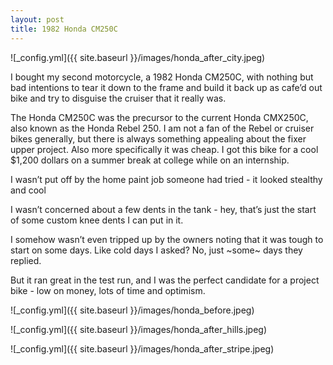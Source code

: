 ```yaml
---
layout: post
title: 1982 Honda CM250C 
---
```


![_config.yml]({{ site.baseurl }}/images/honda_after_city.jpeg)

I bought my second motorcycle, a 1982 Honda CM250C, with nothing but bad intentions to tear it down to the frame and build it back up as cafe’d out bike and try to disguise the cruiser that it really was. 

The Honda CM250C was the precursor to the current Honda CMX250C, also known as the Honda Rebel 250. I am not a fan of the Rebel or cruiser bikes generally, but there is always something appealing about the fixer upper project. Also more specifically it was cheap. I got this bike for a cool $1,200 dollars on a summer break at college while on an internship. 

I wasn’t put off by the home paint job someone had tried - it looked stealthy and cool 

I wasn’t concerned about a few dents in the tank - hey, that’s just the start of some custom knee dents I can put in it. 

I somehow wasn’t even tripped up by the owners noting that it was tough to start on some days. Like cold days I asked? No, just ~some~ days they replied. 

But it ran great in the test run, and I was the perfect candidate for a project bike - low on money, lots of time and optimism.

![_config.yml]({{ site.baseurl }}/images/honda_before.jpeg)

![_config.yml]({{ site.baseurl }}/images/honda_after_hills.jpeg)

![_config.yml]({{ site.baseurl }}/images/honda_after_stripe.jpeg)
